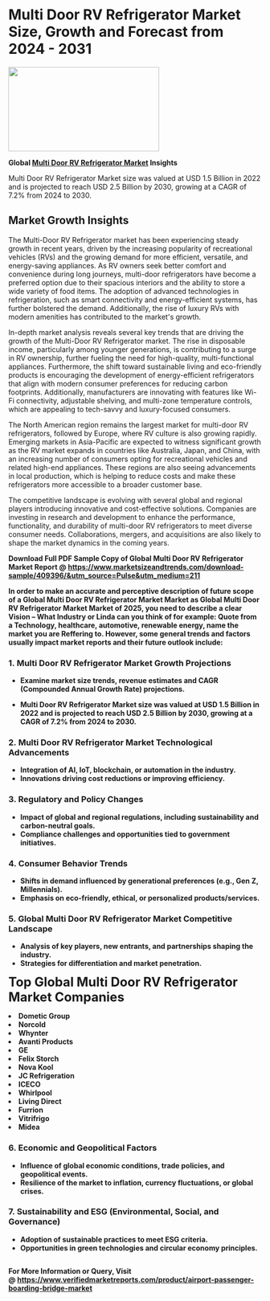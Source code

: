 <H1>Multi Door RV Refrigerator Market Size, Growth and Forecast from 2024 - 2031</H1><img class="aligncenter size-medium wp-image-584254" src="https://thirdeyenews.in/wp-content/uploads/2024/09/Global-Market-Research-300x168.jpeg" alt="" width="300" height="168" /><p><strong>Global&nbsp;<a href="https://www.marketsizeandtrends.com/download-sample/409396/&amp;utm_source=Pulse&amp;utm_medium=211">Multi Door RV Refrigerator Market</a> Insights</strong></p><p>Multi Door RV Refrigerator Market size was valued at USD 1.5 Billion in 2022 and is projected to reach USD 2.5 Billion by 2030, growing at a CAGR of 7.2% from 2024 to 2030.</p><p><h2>Market Growth Insights</h2> <p>The Multi-Door RV Refrigerator market has been experiencing steady growth in recent years, driven by the increasing popularity of recreational vehicles (RVs) and the growing demand for more efficient, versatile, and energy-saving appliances. As RV owners seek better comfort and convenience during long journeys, multi-door refrigerators have become a preferred option due to their spacious interiors and the ability to store a wide variety of food items. The adoption of advanced technologies in refrigeration, such as smart connectivity and energy-efficient systems, has further bolstered the demand. Additionally, the rise of luxury RVs with modern amenities has contributed to the market's growth.</p> <p><strong></strong></p> <p>In-depth market analysis reveals several key trends that are driving the growth of the Multi-Door RV Refrigerator market. The rise in disposable income, particularly among younger generations, is contributing to a surge in RV ownership, further fueling the need for high-quality, multi-functional appliances. Furthermore, the shift toward sustainable living and eco-friendly products is encouraging the development of energy-efficient refrigerators that align with modern consumer preferences for reducing carbon footprints. Additionally, manufacturers are innovating with features like Wi-Fi connectivity, adjustable shelving, and multi-zone temperature controls, which are appealing to tech-savvy and luxury-focused consumers.</p> <p>The North American region remains the largest market for multi-door RV refrigerators, followed by Europe, where RV culture is also growing rapidly. Emerging markets in Asia-Pacific are expected to witness significant growth as the RV market expands in countries like Australia, Japan, and China, with an increasing number of consumers opting for recreational vehicles and related high-end appliances. These regions are also seeing advancements in local production, which is helping to reduce costs and make these refrigerators more accessible to a broader customer base.</p> <p>The competitive landscape is evolving with several global and regional players introducing innovative and cost-effective solutions. Companies are investing in research and development to enhance the performance, functionality, and durability of multi-door RV refrigerators to meet diverse consumer needs. Collaborations, mergers, and acquisitions are also likely to shape the market dynamics in the coming years.</p> <p><strong></p><p><span class=""><strong>Download Full PDF Sample Copy of Global Multi Door RV Refrigerator Market Report</strong> @ <a href="https://www.marketsizeandtrends.com/download-sample/409396/&amp;utm_source=Pulse&amp;utm_medium=211" target="_blank">https://www.marketsizeandtrends.com/download-sample/409396/&amp;utm_source=Pulse&amp;utm_medium=211</a></span></p><p>In order to make an accurate and perceptive description of future scope of a Global&nbsp;Multi Door RV Refrigerator Market Market as Global&nbsp;Multi Door RV Refrigerator Market Market of 2025, you need to describe a clear Vision &ndash; What Industry or Linda can you think of for example: Quote from a Technology, healthcare, automotive, renewable energy, name the market you are Reffering to. However, some general trends and factors usually impact market reports and their future outlook include:</p><h3>1.&nbsp;<strong>Multi Door RV Refrigerator Market Growth Projections</strong></h3><ul><li>Examine market size trends, revenue estimates and CAGR (Compounded Annual Growth Rate) projections.</li><li><p>Multi Door RV Refrigerator Market size was valued at USD 1.5 Billion in 2022 and is projected to reach USD 2.5 Billion by 2030, growing at a CAGR of 7.2% from 2024 to 2030.</p></li></ul><h3>2.&nbsp;<strong>Multi Door RV Refrigerator Market Technological Advancements</strong></h3><ul><li>Integration of AI, IoT, blockchain, or automation in the industry.</li><li>Innovations driving cost reductions or improving efficiency.</li></ul><h3>3.&nbsp;<strong>Regulatory and Policy Changes</strong></h3><ul><li>Impact of global and regional regulations, including sustainability and carbon-neutral goals.</li><li>Compliance challenges and opportunities tied to government initiatives.</li></ul><h3>4.&nbsp;<strong>Consumer Behavior Trends</strong></h3><ul><li>Shifts in demand influenced by generational preferences (e.g., Gen Z, Millennials).</li><li>Emphasis on eco-friendly, ethical, or personalized products/services.</li></ul><h3>5.&nbsp;<strong>Global Multi Door RV Refrigerator Market Competitive Landscape</strong></h3><ul><li>Analysis of key players, new entrants, and partnerships shaping the industry.</li><li>Strategies for differentiation and market penetration.</li></ul><p data-pm-slice="1 1 []"><span style="color: inherit; font-family: inherit; font-size: 25px;">Top Global Multi Door RV Refrigerator Market Companies</span></p><div class="" data-test-id=""><p><li>Dometic Group</li><li> Norcold</li><li> Whynter</li><li> Avanti Products</li><li> GE</li><li> Felix Storch</li><li> Nova Kool</li><li> JC Refrigeration</li><li> ICECO</li><li> Whirlpool</li><li> Living Direct</li><li> Furrion</li><li> Vitrifrigo</li><li> Midea</li></p></div><h3>6.&nbsp;<strong>Economic and Geopolitical Factors</strong></h3><ul><li>Influence of global economic conditions, trade policies, and geopolitical events.</li><li>Resilience of the market to inflation, currency fluctuations, or global crises.</li></ul><h3>7.&nbsp;<strong>Sustainability and ESG (Environmental, Social, and Governance)</strong></h3><ul><li>Adoption of sustainable practices to meet ESG criteria.</li><li>Opportunities in green technologies and circular economy principles.</li></ul><h2><strong style="font-size: 14px;">For More Information or Query, Visit @&nbsp;</strong><a style="background-color: #ffffff; font-size: 14px;" href="https://www.marketsizeandtrends.com/report/multi-door-rv-refrigerator-market/" target="_blank">https://www.verifiedmarketreports.com/product/airport-passenger-boarding-bridge-market</a></h2>
